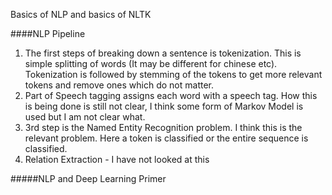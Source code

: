 Basics of NLP and basics of NLTK

####NLP Pipeline
1. The first steps of breaking down a sentence is tokenization. This is simple splitting of words (It may be different for chinese etc). Tokenization
is followed by stemming of the tokens to get more relevant tokens and remove ones which do not matter. 
2. Part of Speech tagging assigns each word with a speech tag. How this is being done is still not clear, I think some form of Markov Model is used but I am not clear what. 
3. 3rd step is the Named Entity Recognition problem. I think this is the relevant problem. Here a token is classified or the entire sequence is classified. 
4. Relation Extraction - I have not looked at this


#####NLP and Deep Learning Primer


